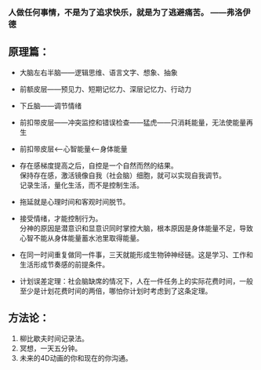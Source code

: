 ### 人做任何事情，不是为了追求快乐，就是为了逃避痛苦。  ——弗洛伊德

## 原理篇：
* 大脑左右半脑——逻辑思维、语言文字、想象、抽象
* 前额皮层——预见力、短期记忆力、深层记忆力、行动力
* 下丘脑——调节情绪
* 前扣带皮层——冲突监控和错误检查——猛虎——只消耗能量，无法使能量再生

* 前扣带皮层<——心智能量<——身体能量

* 存在感梯度提高之后，自控是一个自然而然的结果。    
保持存在感，激活镜像自我（社会脑）细胞，就可以实现自我调节。    
记录生活，量化生活，而不是控制生活。

* 拖延就是心理时间和客观时间脱节。

* 接受情绪，才能控制行为。  
分神的原因是潜意识和显意识同时掌控大脑，根本原因是身体能量不足，导致心智不能从身体能量蓄水池里取得能量。

* 在同一时间重复做同一件事，三天就能形成生物钟神经链。这是学习、工作和生活形成节奏感的前提条件。
* 计划误差定理：社会脑缺席的情况下，人在一件任务上的实际花费时间，一般至少是计划花费时间的两倍，哪怕你计划时考虑到了这条定理。


## 方法论：
1. 柳比歇夫时间记录法。  
2. 冥想，一天五分钟。    
3. 未来的4D动画的你和现在的你沟通。  